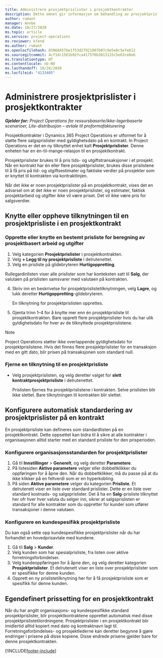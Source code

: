 ```yaml
---
title: Administrere prosjektprislister i prosjektkontrakter
description: Dette emnet gir informasjon om behandling av prosjektprislister på prosjektkontrakter.
author: rumant
manager: Annbe
ms.date: 10/27/2020
ms.topic: article
ms.service: project-operations
ms.reviewer: kfend
ms.author: rumant
ms.openlocfilehash: 030684576e1f53d27921907b07c9e5e0c5efe612
ms.sourcegitcommit: 4cf1dc1561b92fca4175f0b3813133c5e63ce8e6
ms.translationtype: HT
ms.contentlocale: nb-NO
ms.lasthandoff: 10/28/2020
ms.locfileid: "4133405"
---
```

# <a name="manage-project-price-lists-on-project-contracts"></a>Administrere prosjektprislister i prosjektkontrakter

_**Gjelder for:** Project Operations for ressursbaserte/ikke-lagerbaserte scenarioer, Lite-distribusjon – avtale til proformafakturering_

Prosjektkontrakter i Dynamics 365 Project Operations er utformet for å støtte flere salgsprislister med gyldighetsdato på en kontrakt. In Project Operations er det en ny tilknyttet enhet kalt **Prosjektprislister**. Denne enheten har en én-til-mange-relasjon til en prosjektkontrakt.

Prosjektprislister brukes til å pris tids- og utgiftstransaksjoner i et prosjekt. Når en kontrakt har én eller flere prosjektprislister, brukes disse prislistene til å få pris på tid- og utgiftsestimater og faktiske verdier på prosjekter som er knyttet til kontrakten via kontraktlinjen.

Når det ikke er noen prosjektprislister på en prosjektkontrakt, vises det en advarsel om at det ikke er noen prosjektprislister, og estimater, faktisk prosjektarbeid og utgifter ikke vil være priset. Det vil ikke være pris for salgsverdier.

## <a name="associate-or-unassociate-a-project-price-list-on-a-project-contract"></a>Knytte eller oppheve tilknytningen til en prosjektprisliste i en prosjektkontrakt

### <a name="create-or-associate-a-specific-price-list-for-estimating-project-based-work-and-expenses"></a>Opprette eller knytte en bestemt prisliste for beregning av prosjektbasert arbeid og utgifter

1. Velg kategorien **Prosjektprislister** i prosjektkontrakten.
2. Velg **+ Legg til ny prosjektprisliste** i delrutenettet.
3. Velg en prisliste på glidebryteren **Hurtigoppretting**. 

  Rullegardinlisten viser alle prislister som har konteksten satt til **Salg**, der valutaen på prislisten samsvarer med valutaen på kontrakten.
  
4. Skriv inn en beskrivelse for prosjektprislistetilknytningen, velg **Lagre**, og lukk deretter **Hurtigoppretting**-glidebryteren.

   En tilknytning for prosjektprislisten opprettes.
   
5. Gjenta trinn 1–4 for å knytte mer enn én prosjektprisliste til prosjektkontrakten. Bare opprett flere prosjektprislister hvis du har ulik gyldighetsdato for hver av de tilknyttede prosjektprislistene.

> [!NOTE]
> Project Operations støtter ikke overlappende gyldighetsdato for prosjektprislistene. Hvis det finnes flere prosjektprislister for en transaksjon med en gitt dato, blir prisen på transaksjonen som standard null.

### <a name="remove-a-project-price-list-association"></a>Fjerne en tilknytning til en prosjektprisliste

- Velg prosjektprislisten, og velg deretter valget for **slett kontraktprosjektprisliste** i delrutenettet. 

  Prislisten fjernes fra prosjektprislistene i kontrakten. Selve prislisten blir ikke slettet. Bare tilknytningen til kontrakten blir slettet.

## <a name="set-up-automatic-defaulting-of-project-price-lists-on-a-contract"></a>Konfigurere automatisk standardering av prosjektprislister på en kontrakt

En prosjektprisliste kan defineres som standardlisten på en prosjektkontrakt. Dette oppsettet kan bidra til å sikre at alle kontrakter i organisasjonen alltid starter med en standard prisliste for den prisperioden.

### <a name="set-up-the-organizational-default-for-project-price-lists"></a>Konfigurere organisasjonsstandarden for prosjektprislister

1. Gå til **Innstillinger** > **Generelt**, og velg deretter **Parametere**.
2. På listesiden **Aktive parametere** velger eller dobbeltklikker du oppføringen for å åpne den. Når du dobbeltklikker, må du passe på at du ikke klikker på en feltverdi som er en hyperkobling. 
3. På siden **Aktive parametere** velger du kategorien **Prisliste**. Et delrutenett viser en liste over standard prislister. Dette er en liste over standard kostnads- og salgsprislister. Det å ha en **Salg**-prisliste tilknyttet her ofr hver hver valuta du selger inn, sikrer at salgsprislisten er standard for alle kontrakter som du oppretter for kunder som utfører transaksjoner i denne valutaen.

### <a name="set-up-a-customer-specific-project-price-list"></a>Konfigurere en kundespesifikk prosjektprisliste

Du kan også sette opp kundespesifikke prosjektprislister når du har forhandlet en hovedprisavtale med kundene.

1. Gå til **Salg** > **Kunder**.
2. Velg kunden som har spesialprisliste, fra listen over aktive forretningsforbindelser.
3. Velg kundeoppføringen for å åpne den, og velg deretter kategorien **Prosjektprislister**. Et delrutenett viser en liste over prosjektprislister som er spesifikke for denne kunden. 
4. Opprett en ny prislistetilknytning her for å få prosjektprisliste som er spesifikk for denne kunden.

## <a name="custom-pricing-on-a-project-contract"></a>Egendefinert prissetting for en prosjektkontrakt

Når du har angitt organisasjons- og kundespesifikke standard prosjektprislister, blir prosjektkontraktene opprettet automatisk med disse prosjektprislistetilordningene. Prosjektprislister i en prosjektkontrakt blir imidlertid alltid kopiert med dato og kontraktnavn lagt til. Forretningsforbindelses- og prosjektlederne kan deretter begynne å gjøre endringer i prisene på disse kopiene. Disse endrede prisene gjelder bare for denne prosjektkontrakten.


[!INCLUDE[footer-include](../includes/footer-banner.md)]